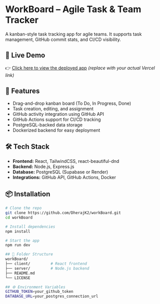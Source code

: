 # WorkBoard – Agile Task & Team Tracker

A kanban-style task tracking app for agile teams. It supports task management, GitHub commit stats, and CI/CD visibility.

## 🔗 Live Demo
👉 [Click here to view the deployed app](https://workBoard.vercel.app) *(replace with your actual Vercel link)*

## 🚀 Features
- Drag-and-drop kanban board (To Do, In Progress, Done)
- Task creation, editing, and assignment
- GitHub activity integration using GitHub API
- GitHub Actions support for CI/CD tracking
- PostgreSQL-backed data storage
- Dockerized backend for easy deployment

## 🛠️ Tech Stack
- **Frontend:** React, TailwindCSS, react-beautiful-dnd
- **Backend:** Node.js, Express.js
- **Database:** PostgreSQL (Supabase or Render)
- **Integrations:** GitHub API, GitHub Actions, Docker

## 📦 Installation

```bash
# Clone the repo
git clone https://github.com/DherajK2/workBoard.git
cd workBoard

# Install dependencies
npm install

# Start the app
npm run dev

## 📁 Folder Structure
workBoard/
├── client/         # React frontend
├── server/         # Node.js backend
├── README.md
└── LICENSE

## ⚙️ Environment Variables
GITHUB_TOKEN=your_github_token
DATABASE_URL=your_postgres_connection_url



